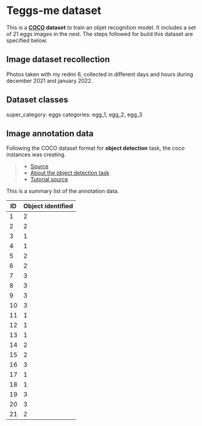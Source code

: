# Teggs-me dataset

This is a **[COCO](https://cocodataset.org) dataset** to train an objet recognition model. It includes a set of 21 eggs images in the nest. 
The steps followed for build this dataset are specified below.

## Image dataset recollection 

Photos taken with my redmi 6, collected in different days and hours during december 2021 and january 2022. 

## Dataset classes

super_category: eggs
categories: egg_1, egg_2, egg_3

## Image annotation data

Following the COCO dataset format for **object detection** task, the coco instances was creating.

> * [Source](https://cocodataset.org/#format-data)
> * [About the object detection task](https://cocodataset.org/#detection-2020)
> * [Tutorial source](https://github.com/akTwelve/cocosynth)

This is a summary list of the annotation data.

| ID | Object identified |
| -- | ----------------- |
| 1 | 2 |
| 2 | 2 |
| 3 | 1 |
| 4 | 1 |
| 5 | 2 | 
| 6 | 2 |
| 7 | 3 |
| 8 | 3 |
| 9 | 3 |
| 10 | 3 |
| 11 | 1 | 
| 12 | 1 | 
| 13 | 1 |
| 14 | 2 |
| 15 | 2 |
| 16 | 3 |
| 17 | 1 |
| 18 | 1 |
| 19 | 3 |
| 20 | 3 |
| 21 | 2 |